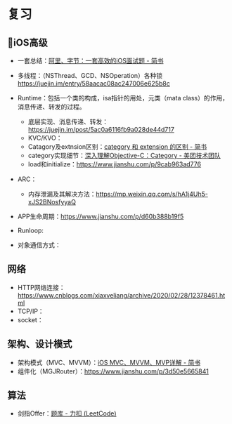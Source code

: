 # 复习

## iOS高级
* 一套总结：[阿里、字节：一套高效的iOS面试题 - 简书](https://www.jianshu.com/p/e87e0be2281f)
* 多线程：（NSThread、GCD、NSOperation）各种锁
https://juejin.im/entry/58aacac08ac247006e625b8c
* Runtime：包括一个类的构成，isa指针的用处，元类（mata class）的作用，消息传递、转发的过程。
	* 底层实现、消息传递、转发： https://juejin.im/post/5ac0a6116fb9a028de44d717
	* KVC/KVO：
	* Catagory及extnsion区别：[category 和 extension 的区别 - 简书](https://www.jianshu.com/p/6b724c5e1199)
	* category实现细节：[深入理解Objective-C：Category - 美团技术团队](https://tech.meituan.com/2015/03/03/diveintocategory.html)
	* load和initialize：https://www.jianshu.com/p/9cab963ad776
* ARC：
	* 内存泄漏及其解决方法：https://mp.weixin.qq.com/s/hA1j4Uh5-xJS2BNosfyyaQ

* APP生命周期：https://www.jianshu.com/p/d60b388b19f5
* Runloop:
* 对象通信方式：

## 网络
* HTTP网络连接：https://www.cnblogs.com/xiaxveliang/archive/2020/02/28/12378461.html 
* TCP/IP：
* socket：

## 架构、设计模式
* 架构模式（MVC、MVVM）：[iOS MVC、MVVM、MVP详解 - 简书](https://www.jianshu.com/p/d39a5eee48d7)
* 组件化（MGJRouter）：https://www.jianshu.com/p/3d50e5665841          

## 算法
* 剑指Offer：[题库 - 力扣 (LeetCode)](https://leetcode-cn.com/problemset/lcof/)
